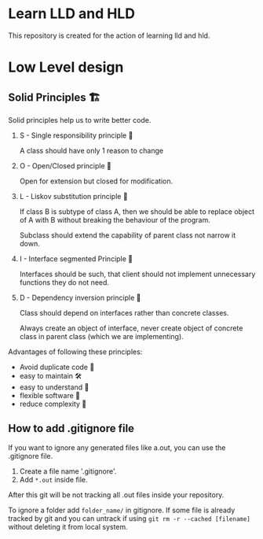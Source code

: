 # Learn LLD and HLD

This repository is created for the action of learning lld and hld.

# Low Level design

## Solid Principles 🏗️

Solid principles help us to write better code.

1. S - Single responsibility principle 🎯
    
    A class should have only 1 reason to change
    
2. O - Open/Closed principle 🚪
    
    Open for extension but closed for modification.
    
3. L - Liskov substitution principle 🔄
    
    If class B is subtype of class A, then we should be able to replace object of A with B without breaking the behaviour of the program.
    
    Subclass should extend the capability of parent class not narrow it down.
    
4. I - Interface segmented Principle 🧩
    
    Interfaces should be such, that client should not implement unnecessary functions they do not need.
    
5. D - Dependency inversion principle 🔀
    
    Class should depend on interfaces rather than concrete classes.
    
    Always create an object of interface, never create object of concrete class in parent class (which we are implementing).

Advantages of following these principles:

- Avoid duplicate code 🚫
- easy to maintain 🛠️
- easy to understand 🧠
- flexible software 🤸
- reduce complexity 🧵


## How to add .gitignore file

If you want to ignore any generated files like a.out, you can use the .gitignore file.

1. Create a file name '.gitignore'.
2. Add `*.out` inside file.

After this git will be not tracking all .out files inside your repository.

To ignore a folder add `folder_name/` in gitignore. If some file is already tracked by git and you can untrack if using `git rm -r --cached [filename]` without deleting it from local system.